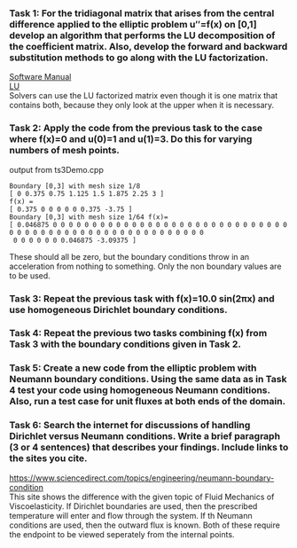 ### Task 1: For the tridiagonal matrix that arises from the central difference applied to the elliptic problem u′′=f(x) on [0,1] develop an algorithm that performs the LU decomposition of the coefficient matrix. Also, develop the forward and backward substitution methods to go along with the LU factorization.  
[Software Manual](https://gftbs.github.io/math5620/Software_Manual/toc)  
[LU](https://gftbs.github.io/Software_Manual/procedures/Matrix/luFactorization)  
Solvers can use the LU factorized matrix even though it is one matrix that contains both, because they only look at the upper when it is necessary.  
  
### Task 2: Apply the code from the previous task to the case where f(x)=0 and u(0)=1 and u(1)=3. Do this for varying numbers of mesh points. 
output from ts3Demo.cpp

    Boundary [0,3] with mesh size 1/8
    [ 0 0.375 0.75 1.125 1.5 1.875 2.25 3 ]
    f(x) =
    [ 0.375 0 0 0 0 0 0.375 -3.75 ]
    Boundary [0,3] with mesh size 1/64 f(x)=
    [ 0.046875 0 0 0 0 0 0 0 0 0 0 0 0 0 0 0 0 0 0 0 0 0 0 0 0 0 0 0 0 0 0 0 0 0 0 0 0 0 0 0 0 0 0 0 0 0 0 0 0 0 0 0 0 0 0 0
     0 0 0 0 0 0 0.046875 -3.09375 ]
  
These should all be zero, but the boundary conditions throw in an acceleration from nothing to something. Only the non boundary values are to be used.
### Task 3: Repeat the previous task with f(x)=10.0 sin(2πx) and use homogeneous Dirichlet boundary conditions.  
  
### Task 4: Repeat the previous two tasks combining f(x) from Task 3 with the boundary conditions given in Task 2.  
  
### Task 5: Create a new code from the elliptic problem with Neumann boundary conditions. Using the same data as in Task 4 test your code using homogeneous Neumann conditions. Also, run a test case for unit fluxes at both ends of the domain.  

### Task 6: Search the internet for discussions of handling Dirichlet versus Neumann conditions. Write a brief paragraph (3 or 4 sentences) that describes your findings. Include links to the sites you cite.  
https://www.sciencedirect.com/topics/engineering/neumann-boundary-condition  
This site shows the difference with the given topic of Fluid Mechanics of Viscoelasticity. If Dirichlet boundaries are used, then the prescribed temperature will enter and flow through the system. If th Neumann conditions are used, then the outward flux is known. Both of these require the endpoint to be viewed seperately from the internal points.
